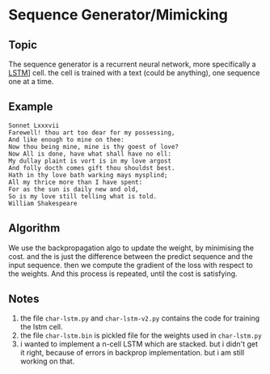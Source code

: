 # Sequence Generator/Mimicking

## Topic

The sequence generator is a recurrent neural network, more specifically a [LSTM](https://en.wikipedia.org/wiki/Long_short-term_memory)] cell.
the cell is trained with a text (could be anything), one sequence one at a time.

## Example
```
Sonnet Lxxxvii
Farewell! thou art too dear for my possessing,
And like enough to mine on thee:
Now thou being mine, mine is thy goest of love?
Now All is done, have what shall have no ell:
My dullay plaint is vort is in my love argost
And folly docth comes gift thou shouldst best.
Hath in thy love bath warking mays mysplind;
All my thrice more than I have spent:
For as the sun is daily new and old,
So is my love still telling what is told.
William Shakespeare
```


## Algorithm

We use the backpropagation algo to update the weight, by minimising the cost. and the
is just the difference between the predict sequence and the input sequence. then
we compute the gradient of the loss with respect to the weights. And this process is
repeated, until the cost is satisfying.

## Notes

1. the file `char-lstm.py` and `char-lstm-v2.py` contains the code for training the lstm cell.
2. the file `char-lstm.bin` is pickled file for the weights used in `char-lstm.py`
3. i wanted to implement a n-cell LSTM which are stacked. but i didn't get it right, because of errors in backprop implementation. but i am still working on that.
